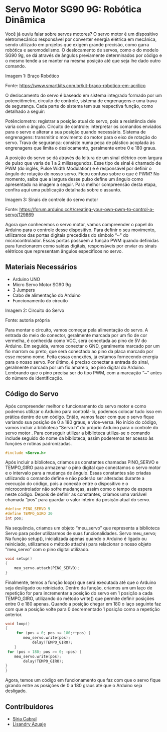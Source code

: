  # Servo Motor  SG90 9G: Robótica Dinâmica
Você já ouviu falar sobre servos motores? O servo motor é um dispositivo eletromecânico responsável por converter energia elétrica em mecânica, sendo utilizado em projetos que exigem grande precisão, como garra robótica e aeromodelismo. O deslocamento de servos, como o do modelo SG90 9g, se dá através de ângulos previamente determinados por código e o mesmo tende a se manter na mesma posição até que seja lhe dado outro comando.

Imagem 1: Braço Robótico

Fonte: https://www.smartkits.com.br/kit-braco-robotico-em-acrilico


O deslocamento do servo é baseado em sistema integrado formado por um potenciômetro, circuito de controle, sistema de engrenagens e uma trava de segurança. Cada parte do sistema tem sua respectiva função, como detalhado a seguir:

Potênciometro: registrar a posição atual do servo, pois a resistência dele varia com o ângulo.
Circuito de controle: interpretar os comandos enviados para o servo e alterar a sua posição quando necessário.
Sistema de engrenagens: transmitir o movimento do motor para o eixo de rotação do servo.
Trava de segurança: consiste numa peça de plástico acoplada às engrenagens que limita o deslocamento, geralmente entre 0 e 180 graus.
        
A posição do servo se dá através da leitura de um sinal elétrico com largura de pulso que varia de 1 a 2 milissegundos. Esse tipo de sinal é chamado de PWM (do inglês, Pulse Width Modulation) e é responsável por definir o ângulo de rotação do nosso servo. Ficou confuso sobre o que é PWM? No momento, saiba que a largura desse pulso define um ângulo como apresentado na imagem a seguir. Para melhor compreensão desta etapa, confira aqui uma publicação detalhada sobre o assunto.

Imagem 3: Sinais de controle do servo motor

Fonte: https://forum.arduino.cc/t/creating-your-own-pwm-to-control-a-servo/129869

Agora que conhecemos o servo motor, vamos compreender o papel do Arduino para  o controle desse dispositivo. Para definir o seu movimento, utilizamos das portas digitais precedidas do símbolo “~" do microcontrolador. Essas portas possuem a função PWM quando definidas para funcionarem como saídas digitais, responsáveis por enviar os sinais elétricos que representam ângulos específicos no servo.

## Materiais Necessários
- Arduino UNO
- Micro Servo Motor SG90 9g
-  3 Jumpers 
- Cabo de alimentação do Arduino 
- Funcionamento do circuito
  
Imagem 2: Circuito do Servo

Fonte: autoria própria


Para montar o circuito, vamos começar pela alimentação do servo. A entrada do meio do conector, geralmente marcada por um fio de cor vermelha, é conhecida como VCC, será conectada ao pino de 5V do Arduino. Em seguida, vamos conectar o GND, geralmente marcado por um fio marrom ou preto, que será conectado ao pino da placa marcado por esse mesmo nome. Feita essas conexões, já estamos fornecendo energia para o nosso servo.
Por último, é preciso conectar a entrada do sinal, geralmente marcada por um fio amarelo, ao pino digital do Arduino. Lembrando que o pino precisa ser do tipo PWM, com a marcação “~" antes do número de identificação.

## Código do Servo
Após compreender melhor o funcionamento do servo motor e como podemos utilizar o Arduino para controlá-lo, podemos colocar tudo isso em prática dentro de um código. Então, vamos fazer com que o servo fique variando sua posição de 0 a 180 graus, e vice-versa.
No início do código, vamos incluir a biblioteca “Servo.h” do próprio Arduino para o controle do servo motor . Para conseguir utilizar a biblioteca utiliza-se  o comando include seguido do nome da biblioteca, assim poderemos ter acesso às funções e rotinas padronizadas.

```cpp
#include <Servo.h>
```

Após incluir a biblioteca, criamos as constantes chamadas PINO_SERVO e TEMPO_GIRO para armazenar o pino digital que conectamos o servo motor e o intervalo para a mudança de ângulo. Essas constantes são criadas utilizando o comando define e não poderão ser alteradas durante a execução do código, pois a conexão entre o dispositivo e o microcontrolador não sofre mudanças, assim como o tempo de espera neste código. Depois de definir as constantes, criamos uma variável chamada “pos” para guardar o valor inteiro da posição atual do servo.

```cpp
#define PINO_SERVO 9
#define TEMPO_GIRO 30
int pos;
```
Na sequência,  criamos um objeto “meu_servo” que representa a biblioteca Servo para poder utilizarmos de suas funcionalidades.
Servo meu_servo;
Na função setup(), inicializada apenas quando o Arduino é ligado ou reiniciado, utilizamos o método attach() para relacionar o nosso objeto “meu_servo” com o pino digital utilizado.

```cpp
void setup()
{
	meu_servo.attach(PINO_SERVO);
}
```

Finalmente, temos a função loop() que será executada até que o Arduino seja desligado ou reiniciado. Dentro da função, criamos um um laço de repetição for para incrementar a posição do servo em 1 posição a cada TEMPO_GIRO, utilizando do método write() que permite definir posições entre 0 e 180 apenas. Quando a posição chegar em 180 o laço seguinte faz com que a posição volte para 0 decrementado 1 posição como a repetição anterior.

```cpp
void loop()
{
	 for (pos = 0; pos <= 180;++pos) {
   		meu_servo.write(pos);
    		delay(TEMPO_GIRO);
 	}
 for (pos = 180; pos >= 0; –pos) {
   	meu_servo.write(pos);
    	delay(TEMPO_GIRO);
}
}
```
Agora, temos um código em funcionamento que faz com que o servo fique girando entre as posições de 0 a 180 graus até que o Arduino seja desligado.

## Contribuidores
- [Síria Cabral](https://github.com/siriacfreitas)
- [Lisandry Azuaje](https://github.com/lisandry)
